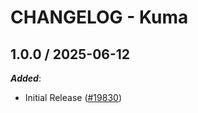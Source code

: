 # CHANGELOG - Kuma

<!-- towncrier release notes start -->

## 1.0.0 / 2025-06-12

***Added***:

* Initial Release ([#19830](https://github.com/DataDog/integrations-core/pull/19830))
